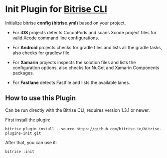# Init Plugin for [Bitrise CLI](https://github.com/bitrise-io/bitrise)

Initialize bitrise __config (bitrise.yml)__ based on your project.

* For __iOS__ projects detects CocoaPods and scans Xcode project files for valid Xcode command line configurations.

* For __Android__ projects checks for gradle files and lists all the gradle tasks, also checks for gradlew file.

* For __Xamarin__ projects inspects the solution files and lists the configuration options, also checks for NuGet and Xamarin Components packages.

* For __Fastlane__ detects Fastfile and lists the available lanes.

## How to use this Plugin

Can be run directly with the Bitrise CLI, requires version 1.3.1 or newer.

First install the plugin:

```
bitrise plugin install --source https://github.com/bitrise-io/bitrise-plugins-init.git
```

After that, you can use it:

```
bitrise :init
```
